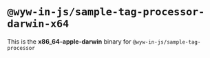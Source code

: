 # `@wyw-in-js/sample-tag-processor-darwin-x64`

This is the **x86_64-apple-darwin** binary for `@wyw-in-js/sample-tag-processor`
